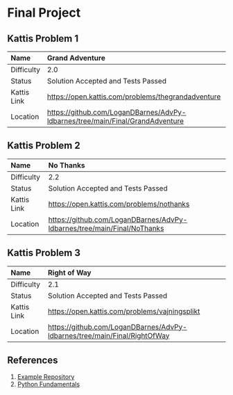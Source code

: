 # Final Project

## Kattis Problem 1

| Name | Grand Adventure |
|:---|:---|
| Difficulty | 2.0 |
| Status | Solution Accepted and Tests Passed |
| Kattis Link | https://open.kattis.com/problems/thegrandadventure |
| Location | https://github.com/LoganDBarnes/AdvPy-ldbarnes/tree/main/Final/GrandAdventure |

## Kattis Problem 2

| Name | No Thanks |
|:---|:---|
| Difficulty | 2.2 |
| Status | Solution Accepted and Tests Passed |
| Kattis Link | https://open.kattis.com/problems/nothanks |
| Location | https://github.com/LoganDBarnes/AdvPy-ldbarnes/tree/main/Final/NoThanks |

## Kattis Problem 3

| Name | Right of Way |
|:---|:---|
| Difficulty | 2.1 |
| Status | Solution Accepted and Tests Passed |
| Kattis Link | https://open.kattis.com/problems/vajningsplikt |
| Location | https://github.com/LoganDBarnes/AdvPy-ldbarnes/tree/main/Final/RightOfWay |

## References

1. [Example Repository](https://github.com/rambasnet/Kattis-Demos-Testing)
2. [Python Fundamentals](https://github.com/rambasnet/Python-Fundamentals)